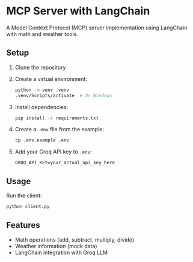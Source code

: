 # MCP Server with LangChain

A Model Context Protocol (MCP) server implementation using LangChain with math and weather tools.

## Setup

1. Clone the repository
2. Create a virtual environment:
   ```bash
   python -m venv .venv
   .venv/Scripts/activate  # On Windows
   ```

3. Install dependencies:
   ```bash
   pip install -r requirements.txt
   ```

4. Create a `.env` file from the example:
   ```bash
   cp .env.example .env
   ```

5. Add your Groq API key to `.env`:
   ```
   GROQ_API_KEY=your_actual_api_key_here
   ```

## Usage

Run the client:
```bash
python client.py
```

## Features

- Math operations (add, subtract, multiply, divide)
- Weather information (mock data)
- LangChain integration with Groq LLM